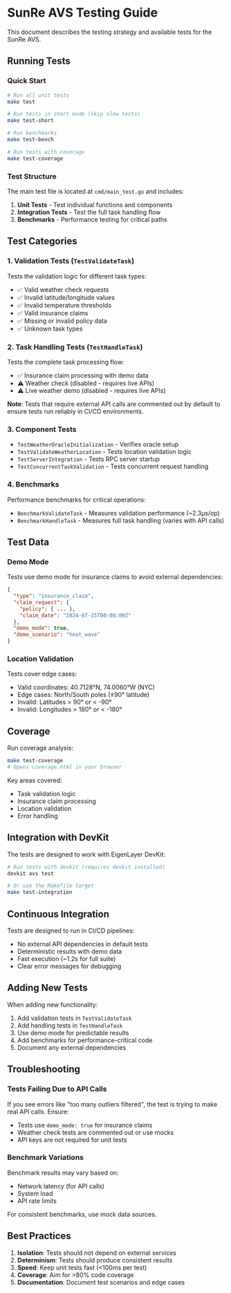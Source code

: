 # SunRe AVS Testing Guide

This document describes the testing strategy and available tests for the SunRe AVS.

## Running Tests

### Quick Start

```bash
# Run all unit tests
make test

# Run tests in short mode (skip slow tests)
make test-short

# Run benchmarks
make test-bench

# Run tests with coverage
make test-coverage
```

### Test Structure

The main test file is located at `cmd/main_test.go` and includes:

1. **Unit Tests** - Test individual functions and components
2. **Integration Tests** - Test the full task handling flow
3. **Benchmarks** - Performance testing for critical paths

## Test Categories

### 1. Validation Tests (`TestValidateTask`)

Tests the validation logic for different task types:
- ✅ Valid weather check requests
- ✅ Invalid latitude/longitude values
- ✅ Invalid temperature thresholds
- ✅ Valid insurance claims
- ✅ Missing or invalid policy data
- ✅ Unknown task types

### 2. Task Handling Tests (`TestHandleTask`)

Tests the complete task processing flow:
- ✅ Insurance claim processing with demo data
- ⚠️  Weather check (disabled - requires live APIs)
- ⚠️  Live weather demo (disabled - requires live APIs)

**Note**: Tests that require external API calls are commented out by default to ensure tests run reliably in CI/CD environments.

### 3. Component Tests

- `TestWeatherOracleInitialization` - Verifies oracle setup
- `TestValidateWeatherLocation` - Tests location validation logic
- `TestServerIntegration` - Tests RPC server startup
- `TestConcurrentTaskValidation` - Tests concurrent request handling

### 4. Benchmarks

Performance benchmarks for critical operations:
- `BenchmarkValidateTask` - Measures validation performance (~2.3μs/op)
- `BenchmarkHandleTask` - Measures full task handling (varies with API calls)

## Test Data

### Demo Mode

Tests use demo mode for insurance claims to avoid external dependencies:

```json
{
  "type": "insurance_claim",
  "claim_request": {
    "policy": { ... },
    "claim_date": "2024-07-15T00:00:00Z"
  },
  "demo_mode": true,
  "demo_scenario": "heat_wave"
}
```

### Location Validation

Tests cover edge cases:
- Valid coordinates: 40.7128°N, 74.0060°W (NYC)
- Edge cases: North/South poles (±90° latitude)
- Invalid: Latitudes > 90° or < -90°
- Invalid: Longitudes > 180° or < -180°

## Coverage

Run coverage analysis:

```bash
make test-coverage
# Opens coverage.html in your browser
```

Key areas covered:
- Task validation logic
- Insurance claim processing
- Location validation
- Error handling

## Integration with DevKit

The tests are designed to work with EigenLayer DevKit:

```bash
# Run tests with devkit (requires devkit installed)
devkit avs test

# Or use the Makefile target
make test-integration
```

## Continuous Integration

Tests are designed to run in CI/CD pipelines:
- No external API dependencies in default tests
- Deterministic results with demo data
- Fast execution (~1.2s for full suite)
- Clear error messages for debugging

## Adding New Tests

When adding new functionality:

1. Add validation tests in `TestValidateTask`
2. Add handling tests in `TestHandleTask` 
3. Use demo mode for predictable results
4. Add benchmarks for performance-critical code
5. Document any external dependencies

## Troubleshooting

### Tests Failing Due to API Calls

If you see errors like "too many outliers filtered", the test is trying to make real API calls. Ensure:
- Tests use `demo_mode: true` for insurance claims
- Weather check tests are commented out or use mocks
- API keys are not required for unit tests

### Benchmark Variations

Benchmark results may vary based on:
- Network latency (for API calls)
- System load
- API rate limits

For consistent benchmarks, use mock data sources.

## Best Practices

1. **Isolation**: Tests should not depend on external services
2. **Determinism**: Tests should produce consistent results
3. **Speed**: Keep unit tests fast (<100ms per test)
4. **Coverage**: Aim for >80% code coverage
5. **Documentation**: Document test scenarios and edge cases